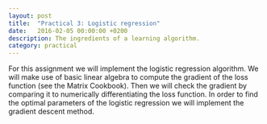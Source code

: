 ```yaml
---
layout: post
title:  "Practical 3: Logistic regression"
date:   2016-02-05 00:00:00 +0200
description: The ingredients of a learning algorithm.
category: practical
---
```


For this assignment we will implement the logistic regression algorithm.
We will make use of basic linear algebra to compute the gradient of the loss function (see the Matrix Cookbook).
Then we will check the gradient by comparing it to numerically differentiating the loss function.
In order to find the optimal parameters of the logistic regression we will implement the gradient descent method.

